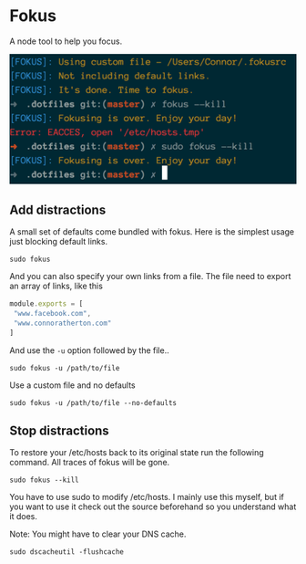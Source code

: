 # Fokus

A node tool to help you focus.

![Example usage](/fokus.png)

## Add distractions

A small set of defaults come bundled with fokus. Here is the simplest
usage just blocking default links.

```
sudo fokus
```

And you can also specify your own links from a file.
The file need to export an array of links, like this

```js
module.exports = [
 "www.facebook.com",
 "www.connoratherton.com"
]
```

And use the `-u` option followed by the file..
```
sudo fokus -u /path/to/file
```

Use a custom file and no defaults

```
sudo fokus -u /path/to/file --no-defaults
```

## Stop distractions

To restore your /etc/hosts back to its original state run the following
command. All traces of fokus will be gone.

```
sudo fokus --kill
```

You have to use sudo to modify /etc/hosts. I mainly use this
myself, but if you want to use it check out the source beforehand
so you understand what it does.

Note: You might have to clear your DNS cache.

```
sudo dscacheutil -flushcache
```
